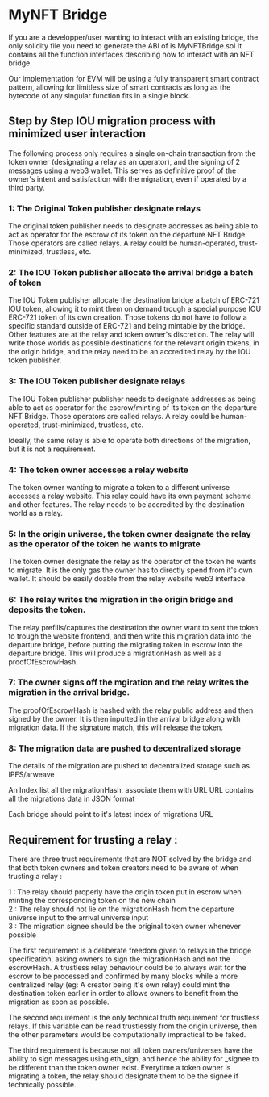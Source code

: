 # MyNFT Bridge

If you are a developper/user wanting to interact with an existing bridge, the only solidity file you need to generate the ABI of is MyNFTBridge.sol
It contains all the function interfaces describing how to interact with an NFT bridge.

Our implementation for EVM will be using a fully transparent smart contract pattern, allowing for limitless size of smart contracts as long as the bytecode of any singular function fits in a single block.

## Step by Step IOU migration process with minimized user interaction 

The following process only requires a single on-chain transaction from the token owner (designating a relay as an operator), and the signing of 2 messages using a web3 wallet.
This serves as definitive proof of the owner's intent and satisfaction with the migration, even if operated by a third party.

### 1: The Original Token publisher designate relays
The original token publisher needs to designate addresses as being able to act as operator for the escrow of its token on the departure NFT Bridge. Those operators are called relays. A relay could be human-operated, trust-minimized, trustless, etc.

### 2: The IOU Token publisher allocate the arrival bridge a batch of token
The IOU Token publisher allocate the destination bridge a batch of ERC-721 IOU token, allowing it to mint them on demand trough a special purpose IOU ERC-721 token of its own creation. Those tokens do not have to follow a specific standard outside of ERC-721 and being mintable by the bridge. Other features are at the relay and token owner's discretion. The relay will write those worlds as possible destinations for the relevant origin tokens, in the origin bridge, and the relay need to be an accredited relay by the IOU token publisher.

### 3: The IOU Token publisher designate relays
The IOU Token publisher publisher needs to designate addresses as being able to act as operator for the escrow/minting of its token on the departure NFT Bridge. Those operators are called relays. A relay could be human-operated, trust-minimized, trustless, etc.

Ideally, the same relay is able to operate both directions of the migration, but it is not a requirement.

### 4: The token owner accesses a relay website
The token owner wanting to migrate a token to a different universe accesses a relay website. This relay could have its own payment scheme and other features.
The relay needs to be accredited by the destination world as a relay.

### 5: In the origin universe, the token owner designate the relay as the operator of the token he wants to migrate
The token owner designate the relay as the operator of the token he wants to migrate. It is the only gas the owner has to directly spend from it's own wallet. It should be easily doable from the relay website web3 interface.

### 6: The relay writes the migration in the origin bridge and deposits the token.
The relay prefills/captures the destination the owner want to sent the token to trough the website frontend, and then write this migration data into the departure bridge, before putting the migrating token in escrow into the departure bridge. This will produce a migrationHash as well as a proofOfEscrowHash.

### 7: The owner signs off the mgiration and the relay writes the migration in the arrival bridge.
The proofOfEscrowHash is hashed with the relay public address and then signed by the owner. It is then inputted in the arrival bridge along with migration data. If the signature match, this will release the token.

### 8: The migration data are pushed to decentralized storage
The details of the migration are pushed to decentralized storage such as IPFS/arweave

An Index list all the migrationHash, associate them with URL
URL contains all the migrations data in JSON format

Each bridge should point to it's latest index of migrations URL


## Requirement for trusting a relay : 

There are three trust requirements that are NOT solved by the bridge and that both token owners and token creators need to be aware of when trusting a relay :

1 : The relay should properly have the origin token put in escrow when minting the corresponding token on the new chain                        
2 : The relay should not lie on the migrationHash from the departure universe input to the arrival universe input           
3 : The migration signee should be the original token owner whenever possible          

The first requirement is a deliberate freedom given to relays in the bridge specification, asking owners to sign the migrationHash and not the escrowHash. A trustless relay behaviour could be to always wait for the escrow to be processed and confirmed by many blocks while a more centralized relay (eg: A creator being it's own relay) could mint the destination token earlier in order to allows owners to benefit from the migration as soon as possible.

The second requirement is the only technical truth requirement for trustless relays. If this variable can be read trustlessly from the origin universe, then the other parameters would be computationally impractical to be faked.

The third requirement is because not all token owners/universes have the ability to sign messages using eth_sign, and hence the ability for _signee to be different than the token owner exist. Everytime a token owner is migrating a token, the relay should designate them to be the signee if technically possible.

